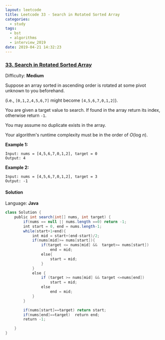 ```yaml
---
layout: leetcode
title: Leetcode 33 - Search in Rotated Sorted Array
categories:
  - study
tags:
  - bst
  - algorithms
  - interview_2019
date: 2019-04-21 14:32:23
---
```



### [33\. Search in Rotated Sorted Array](https://leetcode.com/problems/search-in-rotated-sorted-array/)

Difficulty: **Medium**


Suppose an array sorted in ascending order is rotated at some pivot unknown to you beforehand.

(i.e., `[0,1,2,4,5,6,7]` might become `[4,5,6,7,0,1,2]`).

You are given a target value to search. If found in the array return its index, otherwise return `-1`.

You may assume no duplicate exists in the array.

Your algorithm's runtime complexity must be in the order of _O_(log _n_).

**Example 1:**

```
Input: nums = [4,5,6,7,0,1,2], target = 0
Output: 4
```

**Example 2:**

```
Input: nums = [4,5,6,7,0,1,2], target = 3
Output: -1
```


#### Solution

Language: **Java**

```java
class Solution {
    public int search(int[] nums, int target) {
        if(nums == null || nums.length ==0) return -1;
        int start = 0, end = nums.length-1;
        while(start+1<end){
            int mid = start+(end-start)/2;
            if(nums[mid]>= nums[start]){
                if(target <= nums[mid] &&  target>= nums[start])
                    end = mid;
                else{
                    start = mid;
                }
            }
            else {
                if (target >= nums[mid] && target <=nums[end])
                    start = mid;
                else
                    end = mid;
            }
        }

        if(nums[start]==target) return start;
        if(nums[end]==target)  return end;
        return -1;

    }
}
```